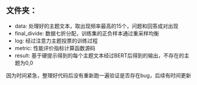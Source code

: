 ## 文件夹：

* data: 处理好的主题文本，取出现频率最高的15个，问题和回答成对出现
* final_divide: 数据七折分配，训练集的正负样本通过重采样均衡
* log: 经过注意力主题投票的训练过程
* metric: 性能评价指标计算函数源码
* result: 基于硬提示得到的每个主题文本经过BERT后得到的输出，不存在的主题为0,0

因为时间紧急，整理好代码后没有重新跑一遍验证是否存在bug，后续有时间更新